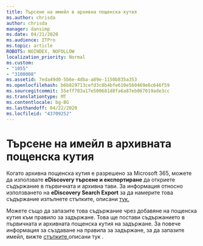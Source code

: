 ```yaml
---
title: Търсене на имейл в архивна пощенска кутия
ms.author: chrisda
author: chrisda
manager: dansimp
ms.date: 04/21/2020
ms.audience: ITPro
ms.topic: article
ROBOTS: NOINDEX, NOFOLLOW
localization_priority: Normal
ms.custom:
- "1055"
- "3100008"
ms.assetid: 7eda49d0-5b6e-4dba-a89e-1150b835a353
ms.openlocfilehash: b6b829713cefd3c8b4bfe610e560469e6c646f59
ms.sourcegitcommit: 55eff703a17e500681d8fa6a87eb067019ade3cc
ms.translationtype: MT
ms.contentlocale: bg-BG
ms.lasthandoff: 04/22/2020
ms.locfileid: "43709252"
---
```

# <a name="search-for-email-in-the-archive-mailbox"></a>Търсене на имейл в архивната пощенска кутия

Когато архивна пощенска кутия е разрешено за Microsoft 365, можете да използвате **eDiscovery търсене и експортиране** да откриете съдържание в първичната и архивна тави. За информация относно използването на **eDiscovery Search Export** за да намерите това съдържание изпълнете стъпките, описани [тук.](https://docs.microsoft.com/office365/securitycompliance/export-search-results)
  
Можете също да запазите това съдържание чрез добавяне на пощенска кутия към правило за задържане. Това ще постави съдържанието в първичната и архивната пощенска кутия на задържане. За повече информация за създаване на правила за задържане, за да запазите имейл, вижте [стъпките,](https://docs.microsoft.com/Office365/securitycompliance/retention-policies)описани тук .
  